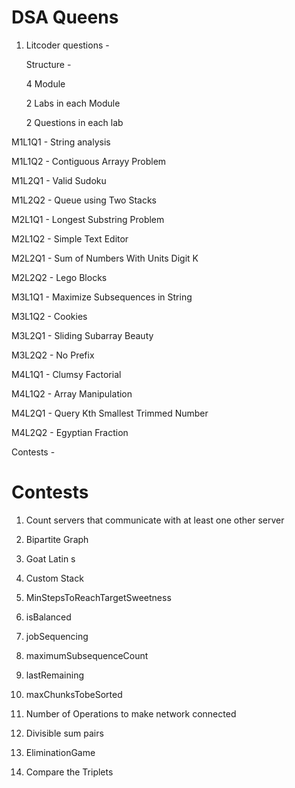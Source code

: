 # DSA Queens

1. Litcoder questions -
   
   Structure -
   
   4 Module
   
   2 Labs in each Module
   
   2 Questions in each lab

   
M1L1Q1 - String analysis

M1L1Q2 - Contiguous Arrayy Problem

M1L2Q1 - Valid Sudoku

M1L2Q2 - Queue using Two Stacks 

M2L1Q1 - Longest Substring Problem

M2L1Q2 - Simple Text Editor 

M2L2Q1 - Sum of Numbers With Units Digit K 

M2L2Q2 - Lego Blocks

M3L1Q1 - Maximize Subsequences in String

M3L1Q2 - Cookies

M3L2Q1 - Sliding Subarray Beauty

M3L2Q2 - No Prefix

M4L1Q1 - Clumsy Factorial

M4L1Q2 - Array Manipulation

M4L2Q1 - Query Kth Smallest Trimmed Number

M4L2Q2 - Egyptian Fraction

Contests - 

# Contests

1. Count servers that communicate with at least one other server

2. Bipartite Graph

3. Goat Latin
s
4. Custom Stack

5. MinStepsToReachTargetSweetness

6. isBalanced

7. jobSequencing

8. maximumSubsequenceCount

9. lastRemaining

10. maxChunksTobeSorted

11. Number of Operations to make network connected

12. Divisible sum pairs

13. EliminationGame

14. Compare the Triplets




